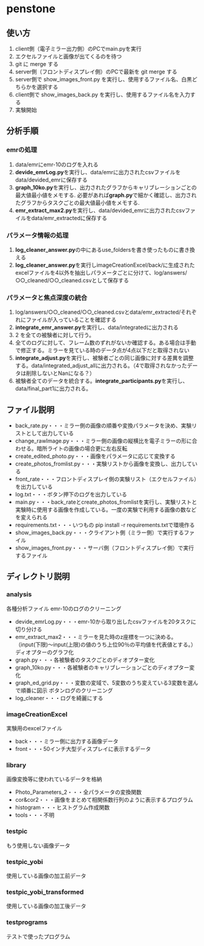 # penstone

## 使い方

1. client側（電子ミラー出力側）のPCでmain.pyを実行
2. エクセルファイルと画像が出てくるのを待つ
3. git に merge する
4. server側（フロントディスプレイ側）のPCで最新を git merge する
5. server側で show_images_front.py を実行し、使用するファイル名、白黒どちらかを選択する
6. client側で show_images_back.py を実行し、使用するファイル名を入力する
7. 実験開始

## 分析手順

### emrの処理

1. data/emrにemr-10のログを入れる
2. **devide_emrLog.py**を実行し、data/emrに出力されたcsvファイルをdata/devided_emrに保存する
3. **graph_10ko.py**を実行し、出力されたグラフからキャリブレーションごとの最大値最小値をメモする.
必要があれば**graph.py**で細かく確認し、出力されたグラフからタスクごとの最大値最小値をメモする.
4. **emr_extract_max2.py**を実行し、data/devided_emrに出力されたcsvファイルをdata/emr_extractedに保存する

### パラメータ情報の処理

1. **log_cleaner_answer.py**の中にあるuse_foldersを書き使ったものに書き換える
2. **log_cleaner_answer.py**を実行しimageCreationExcel/back/に生成されたexcelファイルを4以外を抽出しパラメータごとに分けて、log/answers/○○_cleaned/○○_cleaned.csvとして保存する

### パラメータと焦点深度の統合

1. log/answers/○○_cleaned/○○_cleaned.csvとdata/emr_extracted/それぞれにファイルが入っていることを確認する
2. **integrate_emr_answer.py**を実行し、data/integratedに出力される
3. 2 を全ての被験者に対して行う。
4. 全てのログに対して、フレーム数のずれがないか確認する。ある場合は手動で修正する。ミラーを見ている時のデータ点が4点以下だと取得されない
5. **integrate_adjust.py**を実行し、被験者ごとの同じ画像に対する差異を調整する。data/integrated_adjust_allに出力される。（4で取得されなかったデータは削除しないとNanになる？）
6. 被験者全てのデータを統合する。**integrate_participants.py**を実行し、data/final_part1に出力される。

## ファイル説明

- back_rate.py・・・ミラー側の画像の順番や変換パラメータを決め、実験リストとして出力している
- change_rawImage.py・・・ミラー側の画像の縦横比を電子ミラーの形に合わせる。暗所ライトの画像の場合更に左右反転
- create_edited_photo.py・・・画像をパラメータに応じて変換する
- create_photos_fromlist.py・・・実験リストから画像を変換し、出力している
- front_rate・・・フロントディスプレイ側の実験リスト（エクセルファイル）を出力している
- log.txt・・・ボタン押下のログを出力している
- main.py・・・back_rateとcreate_photos_fromlistを実行し、実験リストと実験時に使用する画像を作成している。一度の実験で利用する画像の数などを変えられる
- requirements.txt・・・いつもの pip install -r requirements.txtで環境作る
- show_images_back.py・・・クライアント側（ミラー側）で実行するファイル
- show_images_front.py・・・サーバ側（フロントディスプレイ側）で実行するファイル

## ディレクトリ説明

### analysis

各種分析ファイル
emr-10のログのクリーニング

- devide_emrLog.py・・・emr-10から取り出したcsvファイルを20タスクに切り分ける
- emr_extract_max2・・・ミラーを見た時のz座標を一つに決める。（input(下限)～input(上限)の値のうち上位90％の平均値を代表値とする。）
ディオプターのグラフ化
- graph.py・・・各被験者のタスクごとのディオプター変化
- graph_10ko.py・・・各被験者のキャリブレーションごとのディオプター変化
- graph_ed_grid.py・・・変数の変域で、5変数のうち変えている3変数を選んで順番に図示
ボタンログのクリーニング
- log_cleaner・・・ログを綺麗にする

### imageCreationExcel

実験用のexcelファイル

- back・・・ミラー側に出力する画像データ
- front・・・50インチ大型ディスプレイに表示するデータ

### library

画像変換等に使われているデータを格納

- Photo_Parameters_2・・・全パラメータの変換関数
- cor&cor2・・・画像をまとめて相関係数行列のように表示するプログラム
- histogram・・・ヒストグラム作成関数
- tools・・・不明

### testpic

もう使用しない画像データ

### testpic_yobi

使用している画像の加工前データ

### testpic_yobi_transformed

使用している画像の加工後データ

### testprograms

テストで使ったプログラム
